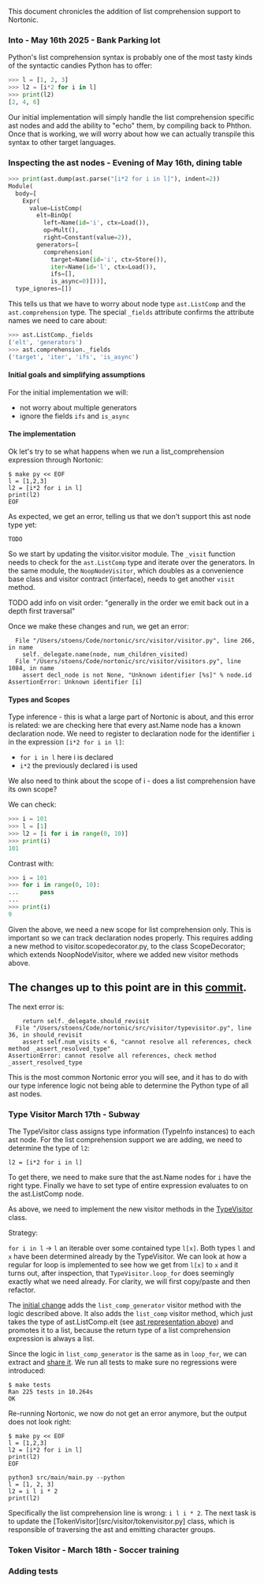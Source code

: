 This document chronicles the addition of list comprehension support to Nortonic.


### Into - May 16th 2025 - Bank Parking lot

Python's list comprehension syntax is probably one of the most tasty kinds of the syntactic candies Python has to offer:

```python
>>> l = [1, 2, 3]
>>> l2 = [i*2 for i in l]
>>> print(l2)
[2, 4, 6]
```

Our initial implementation will simply handle the list comprehension specific ast nodes and add the ability to "echo" them, by compiling back to Phthon. Once that is working, we will worry about how we can actually transpile this syntax to other target languages.


### Inspecting the ast nodes - Evening of May 16th, dining table

```python
>>> print(ast.dump(ast.parse("[i*2 for i in l]"), indent=2))
Module(
  body=[
    Expr(
      value=ListComp(
        elt=BinOp(
          left=Name(id='i', ctx=Load()),
          op=Mult(),
          right=Constant(value=2)),
        generators=[
          comprehension(
            target=Name(id='i', ctx=Store()),
            iter=Name(id='l', ctx=Load()),
            ifs=[],
            is_async=0)]))],
  type_ignores=[])
```

This tells us that we have to worry about node type `ast.ListComp` and the `ast.comprehension` type. The special `_fields` attribute confirms the attribute names we need to care about:

```python
>>> ast.ListComp._fields
('elt', 'generators')
>>> ast.comprehension._fields
('target', 'iter', 'ifs', 'is_async')
```

#### Initial goals and simplifying assumptions

For the initial implementation we will:
- not worry about multiple generators
- ignore the fields `ifs` and `is_async`


#### The implementation

Ok let's try to se what happens when we run a list_comprehension expression through Nortonic:

```
$ make py << EOF
l = [1,2,3]
l2 = [i*2 for i in l]
print(l2)
EOF
```

As expected, we get an error, telling us that we don't support this ast node type yet:

```
TODO
```

So we start by updating the visitor.visitor module. The `_visit` function needs to check for the `ast.ListComp` type and iterate over the generators. In the same module, the `NoopNodeVisitor`, which doubles as a convenience base class and visitor contract (interface), needs to get another `visit` method.

TODO add info on visit order: "generally in the order we emit back out in a depth first traversal"


Once we make these changes and run, we get an error:

```
  File "/Users/stoens/Code/nortonic/src/visitor/visitor.py", line 266, in name
    self._delegate.name(node, num_children_visited)
  File "/Users/stoens/Code/nortonic/src/visitor/visitors.py", line 1084, in name
    assert decl_node is not None, "Unknown identifier [%s]" % node.id
AssertionError: Unknown identifier [i]
```

#### Types and Scopes

Type inference - this is what a large part of Nortonic is about, and this error is related: we are checking here that every ast.Name node has a known declaration node. We need to register to declaration node for the identifier `i` in the expression `[i*2 for i in l]`:
   - `for i in l` here i is declared
   - `i*2` the previously declared i is used

We also need to think about the scope of i - does a list comprehension have its own scope?

We can check:
```python
>>> i = 101
>>> l = [1]
>>> l2 = [i for i in range(0, 10)]
>>> print(i)
101
```

Contrast with:
```python
>>> i = 101
>>> for i in range(0, 10):
...      pass
... 
>>> print(i)
9
```

Given the above, we need a new scope for list comprehension only. This is important so we can track declaration nodes properly. This requires adding a new method to visitor.scopedecorator.py, to the class ScopeDecorator; which extends NoopNodeVisitor, where we added new visitor methods above.

The changes up to this point are in this [commit](efa9445af9dbb889bab44055295814193dd1d071).
-


The next error is:
```
    return self._delegate.should_revisit
  File "/Users/stoens/Code/nortonic/src/visitor/typevisitor.py", line 36, in should_revisit
    assert self.num_visits < 6, "cannot resolve all references, check method _assert_resolved_type"
AssertionError: cannot resolve all references, check method _assert_resolved_type
```

This is the most common Nortonic error you will see, and it has to do with our type inference logic not being able to determine the Python type of all ast nodes.


### Type Visitor March 17th - Subway

The TypeVisitor class assigns type information (TypeInfo instances) to each ast node. For the list comprehension support we are adding, we need to determine the type of `l2`:
```
l2 = [i*2 for i in l]
```
To get there, we need to make sure that the ast.Name nodes for `i` have the right type. Finally we have to set type of entire expression evaluates to on the ast.ListComp node.

As above, we need to implement the new visitor methods in the [TypeVisitor]() class.

Strategy:

`for i in l` -> `l` an iterable over some contained type `l[x]`. Both types `l` and `x` have been determined already by the TypeVisitor. We can look at how a regular for loop is implemented to see how we get from `l[x]` to `x` and it turns out, after inspection, that `TypeVisitor.loop_for` does seemingly exactly what we need already.  For clarity, we will first copy/paste and then refactor.

The [initial change](86afe1645568d6adbc97e132a32e111511ffaa28) adds the `list_comp_generator` visitor method with the logic described above. It also adds the `list_comp` visitor method, which just takes the type of ast.ListComp.elt (see [ast representation above]()) and promotes it to a list, because the return type of a list comprehension expression is always a list.

Since the logic in `list_comp_generator` is the same as in `loop_for`, we can extract and [share it](aa14448a3da67700cee95fbeeb5ab5f1511b9f44). We run all tests to make sure no regressions were introduced:

```
$ make tests
Ran 225 tests in 10.264s
OK
```


Re-running Nortonic, we now do not get an error anymore, but the output does not look right:

```
$ make py << EOF
l = [1,2,3]
l2 = [i*2 for i in l]
print(l2)
EOF

python3 src/main/main.py --python
l = [1, 2, 3]
l2 = i l i * 2
print(l2)
```

Specifically the list comprehension line is wrong: `i l i * 2`. The next task is to update the [TokenVisitor](src/visitor/tokenvisitor.py] class, which is responsible of traversing the ast and emitting character groups.



### Token Visitor - March 18th - Soccer training


### Adding tests

